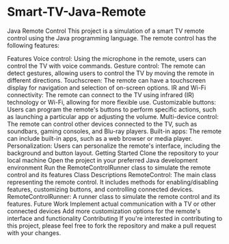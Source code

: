 # Smart-TV-Java-Remote
Java Remote Control
This project is a simulation of a smart TV remote control using the Java programming language. The remote control has the following features:

Features
Voice control: Using the microphone in the remote, users can control the TV with voice commands.
Gesture control: The remote can detect gestures, allowing users to control the TV by moving the remote in different directions.
Touchscreen: The remote can have a touchscreen display for navigation and selection of on-screen options.
IR and Wi-Fi connectivity: The remote can connect to the TV using infrared (IR) technology or Wi-Fi, allowing for more flexible use.
Customizable buttons: Users can program the remote's buttons to perform specific actions, such as launching a particular app or adjusting the volume.
Multi-device control: The remote can control other devices connected to the TV, such as soundbars, gaming consoles, and Blu-ray players.
Built-in apps: The remote can include built-in apps, such as a web browser or media player.
Personalization: Users can personalize the remote's interface, including the background and button layout.
Getting Started
Clone the repository to your local machine
Open the project in your preferred Java development environment
Run the RemoteControlRunner class to simulate the remote control and its features
Class Descriptions
RemoteControl: The main class representing the remote control. It includes methods for enabling/disabling features, customizing buttons, and controlling connected devices.
RemoteControlRunner: A runner class to simulate the remote control and its features.
Future Work
Implement actual communication with a TV or other connected devices
Add more customization options for the remote's interface and functionality
Contributing
If you're interested in contributing to this project, please feel free to fork the repository and make a pull request with your changes.
